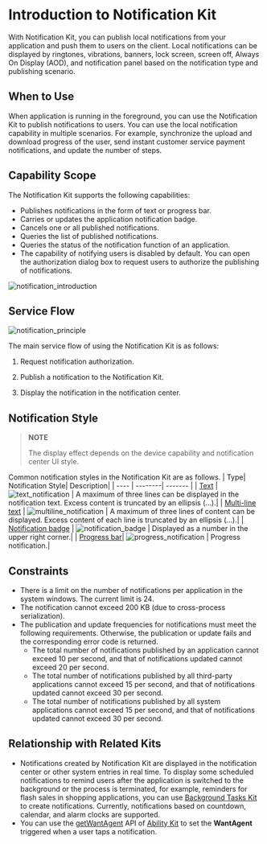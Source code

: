 # Introduction to Notification Kit

<!--Kit: Notification Kit-->
<!--Subsystem: Notification-->
<!--Owner: @peixu-->
<!--Designer: @dongqingran; @wulong158-->
<!--Tester: @wanghong1997-->
<!--Adviser: @fang-jinxu-->

With Notification Kit, you can publish local notifications from your application and push them to users on the client. Local notifications can be displayed by ringtones, vibrations, banners, lock screen, screen off, Always On Display (AOD), and notification panel based on the notification type and publishing scenario.

## When to Use
When application is running in the foreground, you can use the Notification Kit to publish notifications to users.<!--RP1--><!--RP1End-->
You can use the local notification capability in multiple scenarios. For example, synchronize the upload and download progress of the user, send instant customer service payment notifications, and update the number of steps.

## Capability Scope
The Notification Kit supports the following capabilities:
 - Publishes notifications in the form of text or progress bar.
 - Carries or updates the application notification badge.
 - Cancels one or all published notifications.
 - Queries the list of published notifications.
 - Queries the status of the notification function of an application.
 - The capability of notifying users is disabled by default. You can open the authorization dialog box to request users to authorize the publishing of notifications.

 ![notification_introduction](figures/notification_introduction.png) 

## Service Flow
 ![notification_principle](figures/notification_principle.png) 

The main service flow of using the Notification Kit is as follows:

1. Request notification authorization.

2. Publish a notification to the Notification Kit.

3. Display the notification in the notification center.


## Notification Style

> **NOTE**
>
> The display effect depends on the device capability and notification center UI style.

Common notification styles in the Notification Kit are as follows.
| Type| Notification Style| Description|
| ---- | --------| ------- |
| [Text](./text-notification.md)          | ![text_notification](figures/text_notification.png)   | A maximum of three lines can be displayed in the notification text. Excess content is truncated by an ellipsis (...).|
| [Multi-line text](./text-notification.md)      | ![multiline_notification](figures/multiline_notification.png)   | A maximum of three lines of content can be displayed. Excess content of each line is truncated by an ellipsis (...).|
| [Notification badge](./notification-badge.md)     | ![notification_badge](figures/notification_badge.png)   | Displayed as a number in the upper right corner.|
| [Progress bar](./progress-bar-notification.md)| ![progress_notification](figures/progress_notification.png)    | Progress notification.|

## Constraints
- There is a limit on the number of notifications per application in the system windows. The current limit is 24.
- The notification cannot exceed 200 KB (due to cross-process serialization).
- The publication and update frequencies for notifications must meet the following requirements. Otherwise, the publication or update fails and the corresponding error code is returned.
  - The total number of notifications published by an application cannot exceed 10 per second, and that of notifications updated cannot exceed 20 per second.
  - The total number of notifications published by all third-party applications cannot exceed 15 per second, and that of notifications updated cannot exceed 30 per second.
  <!--Del-->
  - The total number of notifications published by all system applications cannot exceed 15 per second, and that of notifications updated cannot exceed 30 per second.
  <!--DelEnd-->

## Relationship with Related Kits
- Notifications created by Notification Kit are displayed in the notification center or other system entries in real time. To display some scheduled notifications to remind users after the application is switched to the background or the process is terminated, for example, reminders for flash sales in shopping applications, you can use [Background Tasks Kit](../task-management/background-task-overview.md) to create notifications. Currently, notifications based on countdown, calendar, and alarm clocks are supported.
- You can use the [getWantAgent](../reference/apis-ability-kit/js-apis-app-ability-wantAgent.md#wantagentgetwantagent) API of [Ability Kit](../application-models/abilitykit-overview.md) to set the **WantAgent** triggered when a user taps a notification.<!--RP2-->
<!--RP2End-->
